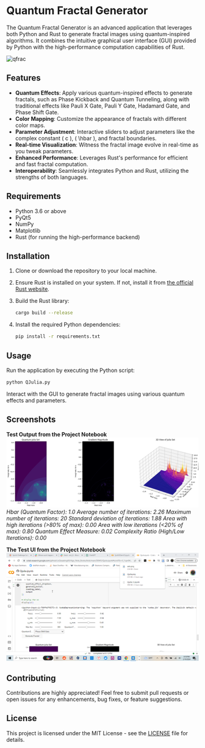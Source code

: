 
# Quantum Fractal Generator

The Quantum Fractal Generator is an advanced application that leverages both Python and Rust to generate fractal images using quantum-inspired algorithms. It combines the intuitive graphical user interface (GUI) provided by Python with the high-performance computation capabilities of Rust.

![qfrac](https://github.com/LoQiseaking69/Qjulia/blob/main/ASSETS/IMG_7142.gif)
## Features

- **Quantum Effects**: Apply various quantum-inspired effects to generate fractals, such as Phase Kickback and Quantum Tunneling, along with traditional effects like Pauli X Gate, Pauli Y Gate, Hadamard Gate, and Phase Shift Gate.
- **Color Mapping**: Customize the appearance of fractals with different color maps.
- **Parameter Adjustment**: Interactive sliders to adjust parameters like the complex constant \( c \), \( \hbar \), and fractal boundaries.
- **Real-time Visualization**: Witness the fractal image evolve in real-time as you tweak parameters.
- **Enhanced Performance**: Leverages Rust's performance for efficient and fast fractal computation.
- **Interoperability**: Seamlessly integrates Python and Rust, utilizing the strengths of both languages.

## Requirements

- Python 3.6 or above
- PyQt5
- NumPy
- Matplotlib
- Rust (for running the high-performance backend)

## Installation

1. Clone or download the repository to your local machine.
2. Ensure Rust is installed on your system. If not, install it from [the official Rust website](https://www.rust-lang.org/).
3. Build the Rust library:

   ```bash
   cargo build --release
   ```

4. Install the required Python dependencies:

   ```bash
   pip install -r requirements.txt
   ```

## Usage

Run the application by executing the Python script:

```bash
python QJulia.py
```

Interact with the GUI to generate fractal images using various quantum effects and parameters.

## Screenshots

**Test Output from the Project Notebook**
![Quantum Fractal Generator](https://github.com/LoQiseaking69/Qjulia/blob/main/ASSETS/setx.png)
*Hbar (Quantum Factor): 1.0
Average number of iterations: 2.26
Maximum number of iterations: 20
Standard deviation of iterations: 1.88
Area with high iterations (>80% of max): 0.00
Area with low iterations (<20% of max): 0.80
Quantum Effect Measure: 0.02
Complexity Ratio (High/Low Iterations): 0.00*

**The Test UI from the Project Notebook**
![QUI](https://github.com/LoQiseaking69/Qjulia/blob/main/ASSETS/ScreenShot_2_10_2024_8_18_41_PM.png)

## Contributing

Contributions are highly appreciated! Feel free to submit pull requests or open issues for any enhancements, bug fixes, or feature suggestions.

## License

This project is licensed under the MIT License - see the [LICENSE](/LICENSE) file for details.
